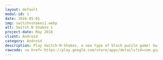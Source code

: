 ```yaml
---
layout: default
modal-id: 1
date: 2016-05-01
img: switchnshakes1.webp
alt: Switch N Shakes 1
project-date: May 2016
client: Android
category: Android
description: Play Switch-N-Shakes, a new type of block puzzle game! Switch the blocks to clear the board, and when the juicer is full shake to shuffle!
rawcode: <a href='https://play.google.com/store/apps/details?id=com.gigaelk.switchnshakes&hl=en&gl=US&pcampaignid=pcampaignidMKT-Other-global-all-co-prtnr-py-PartBadge-Mar2515-1'><img alt='Get it on Google Play' src='https://play.google.com/intl/en_us/badges/static/images/badges/en_badge_web_generic.png'/></a>
---
```

